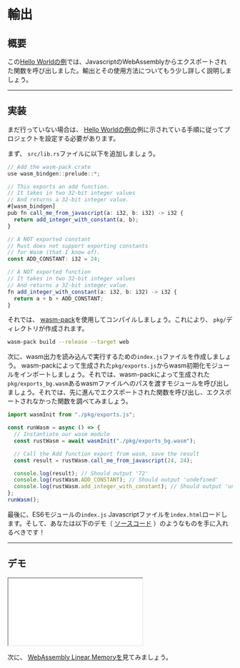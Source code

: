# 輸出

## 概要

この[Hello Worldの例](/example-redirect?exampleName=hello-world)では、JavascriptのWebAssemblyからエクスポートされた関数を呼び出しました。輸出とその使用方法についてもう少し詳しく説明しましょう。

---

## 実装

まだ行っていない場合は、 [Hello Worldの例の](/example-redirect?exampleName=hello-world)例に示されている手順に従ってプロジェクトを設定する必要があります。

まず、 `src/lib.rs`ファイルに以下を追加しましょう。

```typescript
// Add the wasm-pack crate
use wasm_bindgen::prelude::*;

// This exports an add function.
// It takes in two 32-bit integer values
// And returns a 32-bit integer value.
#[wasm_bindgen]
pub fn call_me_from_javascript(a: i32, b: i32) -> i32 {
  return add_integer_with_constant(a, b);
}

// A NOT exported constant
// Rust does not support exporting constants
// for Wasm (that I know of).
const ADD_CONSTANT: i32 = 24;

// A NOT exported function
// It takes in two 32-bit integer values
// And returns a 32-bit integer value.
fn add_integer_with_constant(a: i32, b: i32) -> i32 {
  return a + b + ADD_CONSTANT;
}
```

それでは、 [wasm-pack](https://github.com/rustwasm/wasm-pack)を使用してコンパイルしましょう。これにより、 `pkg/`ディレクトリが作成されます。

```bash
wasm-pack build --release --target web
```

次に、wasm出力を読み込んで実行するための`index.js`ファイルを作成しましょう。 wasm-packによって生成された`pkg/exports.js`からwasm初期化モジュールをインポートしましょう。それでは、wasm-packによって生成された`pkg/exports_bg.wasm`あるwasmファイルへのパスを渡すモジュールを呼び出しましょう。それでは、先に進んでエクスポートされた関数を呼び出し、エクスポートされなかった関数を調べてみましょう。

```javascript
import wasmInit from "./pkg/exports.js";

const runWasm = async () => {
  // Instantiate our wasm module
  const rustWasm = await wasmInit("./pkg/exports_bg.wasm");

  // Call the Add function export from wasm, save the result
  const result = rustWasm.call_me_from_javascript(24, 24);

  console.log(result); // Should output '72'
  console.log(rustWasm.ADD_CONSTANT); // Should output 'undefined'
  console.log(rustWasm.add_integer_with_constant); // Should output 'undefined'
};
runWasm();
```

最後に、ES6モジュールの`index.js` Javascriptファイルを`index.html`ロードします。そして、あなたは以下のデモ（ [ソースコード](/source-redirect?path=examples/exports/demo/rust) ）のようなものを手に入れるべきです！

---

## デモ

<iframe title="Rust Demo" src="/examples/exports/demo/rust/"></iframe>

次に、 [WebAssembly Linear Memoryを](/example-redirect?exampleName=webassembly-linear-memory)見てみましょう。
